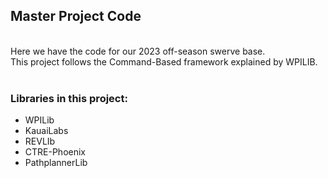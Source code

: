 ## Master Project Code
<br>
Here we have the code for our 2023 off-season swerve base. <br>
This project follows the Command-Based framework explained by WPILIB.<br><br>

### Libraries in this project:
* WPILib
* KauaiLabs 
* REVLIb
* CTRE-Phoenix 
* PathplannerLib


